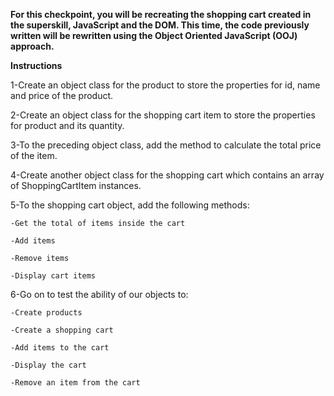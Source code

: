 **For this checkpoint, you will be recreating the shopping cart created in the superskill, JavaScript and the DOM. This time, the code previously written will be rewritten using the Object Oriented JavaScript (OOJ) approach.** 


**Instructions**

 

1-Create an object class for the product to store the properties for id, name and price of the product.

2-Create an object class for the shopping cart item to store the properties for product and its quantity.

3-To the preceding object class, add the method to calculate the total price of the item.

4-Create another object class for the shopping cart which contains an array of ShoppingCartItem instances. 

5-To the shopping cart object, add the following methods:
 
    -Get the total of items inside the cart
    
    -Add items
    
    -Remove items
    
    -Display cart items
    
6-Go on to test the ability of our objects to:

    -Create products
    
    -Create a shopping cart
    
    -Add items to the cart
    
    -Display the cart
    
    -Remove an item from the cart
